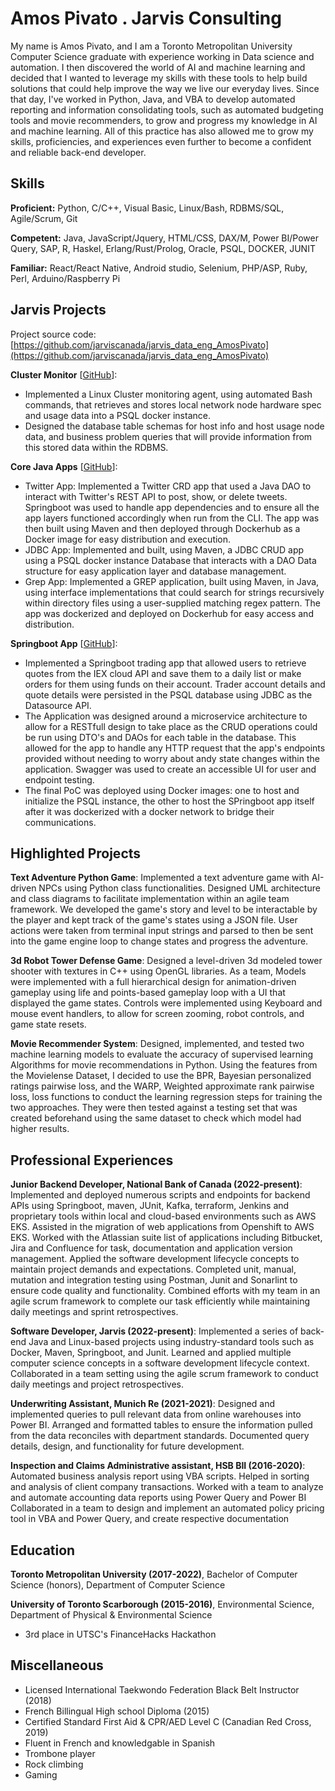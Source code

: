 # Amos Pivato . Jarvis Consulting

My name is Amos Pivato, and I am a Toronto Metropolitan University Computer Science graduate with experience working in Data science and automation.  I then discovered the world of AI and machine learning and decided that I wanted to leverage my skills with these tools to help build solutions that could help improve the way we live our everyday lives.  Since that day, I've worked in Python, Java, and VBA to develop automated reporting and information consolidating tools, such as automated budgeting tools and movie recommenders, to grow and progress my knowledge in AI and machine learning.  All of this practice has also allowed me to grow my skills, proficiencies, and experiences even further to become a confident and reliable back-end developer.

## Skills

**Proficient:** Python, C/C++, Visual Basic, Linux/Bash, RDBMS/SQL, Agile/Scrum, Git

**Competent:** Java, JavaScript/Jquery, HTML/CSS, DAX/M, Power BI/Power Query, SAP, R, Haskel, Erlang/Rust/Prolog, Oracle, PSQL, DOCKER, JUNIT

**Familiar:** React/React Native, Android studio, Selenium, PHP/ASP, Ruby, Perl, Arduino/Raspberry Pi

## Jarvis Projects

Project source code: [https://github.com/jarviscanada/jarvis_data_eng_AmosPivato](https://github.com/jarviscanada/jarvis_data_eng_AmosPivato)


**Cluster Monitor** [[GitHub](https://github.com/jarviscanada/jarvis_data_eng_AmosPivato/tree/master/linux_sql)]:
      
  - Implemented a Linux Cluster monitoring agent, using automated Bash commands, that retrieves and stores local network node hardware spec and usage data into a PSQL docker instance.
  - Designed the database table schemas for host info and host usage node data, and business problem queries that will provide information from this stored data within the RDBMS.

**Core Java Apps** [[GitHub](https://github.com/jarviscanada/jarvis_data_eng_AmosPivato/tree/master/core_java)]:
      
  - Twitter App: Implemented a Twitter CRD app that used a Java DAO to interact with Twitter's REST API to post, show, or delete tweets. Springboot was used to handle app dependencies and to ensure all the app layers functioned accordingly when run from the CLI.   The app was then built using Maven and then deployed through Dockerhub as a Docker image for easy distribution and execution.
  - JDBC App: Implemented and built, using Maven, a JDBC CRUD app using a PSQL docker instance Database that interacts with a DAO Data structure for easy application layer and database management.
  - Grep App: Implemented a GREP application, built using Maven, in Java, using interface implementations that could search for strings recursively within directory files using a user-supplied matching regex pattern. The app was dockerized and deployed on Dockerhub for easy access and distribution.

**Springboot App** [[GitHub](https://github.com/jarviscanada/jarvis_data_eng_AmosPivato/tree/master/springboot)]:
      
  - Implemented a Springboot trading app that allowed users to retrieve quotes from the IEX cloud API and save them to a daily list or make orders for them using funds on their account.  Trader account details and quote details were persisted in the PSQL database using JDBC as the Datasource API.
  - The Application was designed around a microservice architecture to allow for a RESTfull design to take place as the CRUD operations could be run using DTO's and DAOs for each table in the database.  This allowed for the app to handle any HTTP request that the app's endpoints provided without needing to worry about andy state changes within the application.  Swagger was used to create an accessible UI for user and endpoint testing.
  - The final PoC was deployed using Docker images: one to host and initialize the PSQL instance, the other to host the SPringboot app itself after it was dockerized with a docker network to bridge their communications.


## Highlighted Projects
**Text Adventure Python Game**: Implemented a text adventure game with AI-driven NPCs using Python class functionalities.  Designed UML architecture and class diagrams to facilitate implementation within an agile team framework.  We developed the game's story and level to be interactable by the player and kept track of the game's states using a JSON file.  User actions were taken from terminal input strings and parsed to then be sent into the game engine loop to change states and progress the adventure.

**3d Robot Tower Defense Game**: Designed a level-driven 3d modeled tower shooter with textures in C++ using OpenGL libraries.  As a team, Models were implemented with a full hierarchical design for animation-driven gameplay using life and points-based gameplay loop with a UI that displayed the game states.  Controls  were implemented using Keyboard and mouse event handlers, to allow for screen zooming, robot controls, and game state resets.

**Movie Recommender System**: Designed, implemented, and tested two machine learning models to evaluate the accuracy of supervised learning Algorithms for movie recommendations in Python.  Using the features from the Movielense Dataset, I decided to use the BPR, Bayesian personalized ratings pairwise loss, and the WARP, Weighted approximate rank pairwise loss, loss functions to conduct the learning regression steps for training the two approaches.  They were then tested against a testing set that was created beforehand using the same dataset  to check which model had higher results.


## Professional Experiences

**Junior Backend Developer, National Bank of Canada (2022-present)**: Implemented and deployed numerous scripts and endpoints for backend APIs using Springboot, maven, JUnit, Kafka, terraform, Jenkins and proprietary tools within local and cloud-based environments such as AWS EKS.  Assisted in the migration of web applications from Openshift to AWS EKS. Worked with the Atlassian suite list of applications including Bitbucket, Jira and Confluence for task, documentation and application version management. Applied the software development lifecycle concepts to maintain project demands and expectations. Completed unit, manual, mutation and integration testing using Postman, Junit and Sonarlint to ensure code quality and functionality. Combined efforts with my team in an agile scrum framework to complete our task efficiently while maintaining daily meetings and sprint retrospectives.

**Software Developer, Jarvis (2022-present)**: Implemented a series of back-end Java and Linux-based projects using industry-standard tools such as Docker, Maven, Springboot, and Junit. Learned and applied multiple computer science concepts in a software development lifecycle context. Collaborated in a team setting using the agile scrum framework to conduct daily meetings and project retrospectives.

**Underwriting Assistant, Munich Re (2021-2021)**: Designed and implemented queries to pull relevant data from online warehouses into Power BI. Arranged and formatted tables to ensure the information pulled from the data reconciles with department standards. Documented query details, design, and functionality for future development.

**Inspection and Claims Administrative assistant, HSB BII (2016-2020)**: Automated business analysis report using VBA scripts. Helped in sorting and analysis of client company transactions. Worked with a team to analyze and automate accounting data reports using Power Query and Power BI Collaborated in a team to design and implement an automated policy pricing tool in VBA and Power Query, and create respective documentation


## Education
**Toronto Metropolitan University (2017-2022)**, Bachelor of Computer Science (honors), Department of Computer Science

**University of Toronto Scarborough (2015-2016)**, Environmental Science, Department of Physical & Environmental Science
- 3rd place in UTSC's FinanceHacks Hackathon


## Miscellaneous
- Licensed International Taekwondo Federation Black Belt Instructor (2018)
- French Billingual High school Diploma (2015)
- Certified Standard First Aid & CPR/AED Level C (Canadian Red Cross, 2019)
- Fluent in French and knowledgable in Spanish
- Trombone player
- Rock climbing
- Gaming